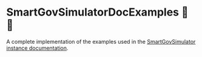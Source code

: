 # SmartGovSimulatorDocExamples :rainbow: :sheep:

A complete implementation of the examples used in the
[SmartGovSimulator instance documentation](documentation/README.md).
